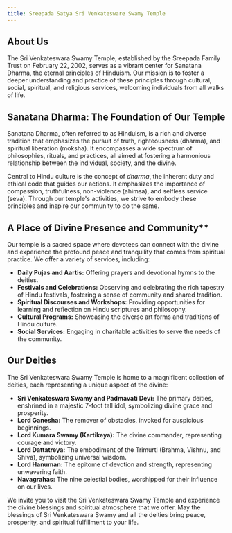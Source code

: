 ```yaml
---
title: Sreepada Satya Sri Venkatesware Swamy Temple
---
```


## About Us

The Sri Venkateswara Swamy Temple, established by the Sreepada Family Trust on February 22, 2002, serves as a vibrant center for Sanatana Dharma, the eternal principles of Hinduism. Our mission is to foster a deeper understanding and practice of these principles through cultural, social, spiritual, and religious services, welcoming individuals from all walks of life.

## Sanatana Dharma: The Foundation of Our Temple

Sanatana Dharma, often referred to as Hinduism, is a rich and diverse tradition that emphasizes the pursuit of truth, righteousness (dharma), and spiritual liberation (moksha). It encompasses a wide spectrum of philosophies, rituals, and practices, all aimed at fostering a harmonious relationship between the individual, society, and the divine.

Central to Hindu culture is the concept of *dharma*, the inherent duty and ethical code that guides our actions. It emphasizes the importance of compassion, truthfulness, non-violence (ahimsa), and selfless service (seva). Through our temple's activities, we strive to embody these principles and inspire our community to do the same.

## A Place of Divine Presence and Community**

Our temple is a sacred space where devotees can connect with the divine and experience the profound peace and tranquility that comes from spiritual practice. We offer a variety of services, including:

* **Daily Pujas and Aartis:** Offering prayers and devotional hymns to the deities.
* **Festivals and Celebrations:** Observing and celebrating the rich tapestry of Hindu festivals, fostering a sense of community and shared tradition.
* **Spiritual Discourses and Workshops:** Providing opportunities for learning and reflection on Hindu scriptures and philosophy.
* **Cultural Programs:** Showcasing the diverse art forms and traditions of Hindu culture.
* **Social Services:** Engaging in charitable activities to serve the needs of the community.

## Our Deities

The Sri Venkateswara Swamy Temple is home to a magnificent collection of deities, each representing a unique aspect of the divine:

* **Sri Venkateswara Swamy and Padmavati Devi:** The primary deities, enshrined in a majestic 7-foot tall idol, symbolizing divine grace and prosperity.
* **Lord Ganesha:** The remover of obstacles, invoked for auspicious beginnings.
* **Lord Kumara Swamy (Kartikeya):** The divine commander, representing courage and victory.
* **Lord Dattatreya:** The embodiment of the Trimurti (Brahma, Vishnu, and Shiva), symbolizing universal wisdom.
* **Lord Hanuman:** The epitome of devotion and strength, representing unwavering faith.
* **Navagrahas:** The nine celestial bodies, worshipped for their influence on our lives.

We invite you to visit the Sri Venkateswara Swamy Temple and experience the divine blessings and spiritual atmosphere that we offer. May the blessings of Sri Venkateswara Swamy and all the deities bring peace, prosperity, and spiritual fulfillment to your life.
